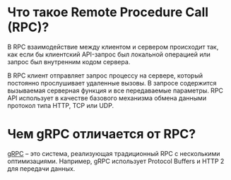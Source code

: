 # Что такое Remote Procedure Call (RPC)?

В RPC взаимодействие между клиентом и сервером происходит так, как если бы клиентский API-запрос был локальной операцией или запрос был внутренним кодом сервера.

В RPC клиент отправляет запрос процессу на сервере, который постоянно прослушивает удаленные вызовы. В запросе содержится вызываемая серверная функция и все передаваемые параметры. RPC API использует в качестве базового механизма обмена данными протокол типа HTTP, TCP или UDP.

# Чем gRPC отличается от RPC?

[gRPC](./gRPC.md) – это система, реализующая традиционный RPC с несколькими оптимизациями. Например, gRPC использует Protocol Buffers и HTTP 2 для передачи данных.

